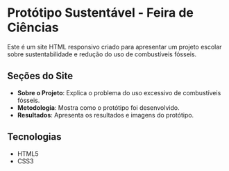 # Protótipo Sustentável - Feira de Ciências

Este é um site HTML responsivo criado para apresentar um projeto escolar sobre sustentabilidade e redução do uso de combustíveis fósseis.

## Seções do Site
- **Sobre o Projeto**: Explica o problema do uso excessivo de combustíveis fósseis.
- **Metodologia**: Mostra como o protótipo foi desenvolvido.
- **Resultados**: Apresenta os resultados e imagens do protótipo.

## Tecnologias
- HTML5
- CSS3
